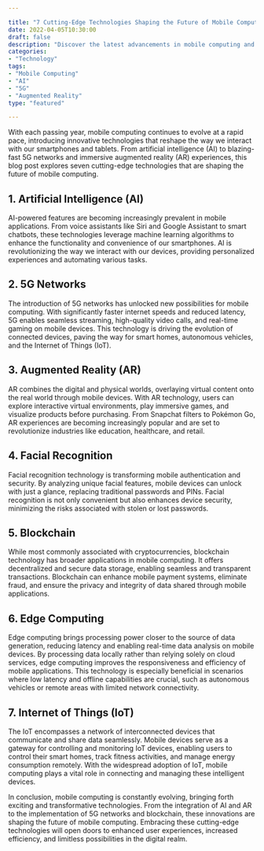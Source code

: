 ```yaml
--- 

title: "7 Cutting-Edge Technologies Shaping the Future of Mobile Computing" 
date: 2022-04-05T10:30:00 
draft: false 
description: "Discover the latest advancements in mobile computing and how they are transforming our lives." 
categories: 
- "Technology" 
tags: 
- "Mobile Computing" 
- "AI" 
- "5G" 
- "Augmented Reality" 
type: "featured" 

--- 
```


With each passing year, mobile computing continues to evolve at a rapid pace, introducing innovative technologies that reshape the way we interact with our smartphones and tablets. From artificial intelligence (AI) to blazing-fast 5G networks and immersive augmented reality (AR) experiences, this blog post explores seven cutting-edge technologies that are shaping the future of mobile computing.

## 1. Artificial Intelligence (AI) 
AI-powered features are becoming increasingly prevalent in mobile applications. From voice assistants like Siri and Google Assistant to smart chatbots, these technologies leverage machine learning algorithms to enhance the functionality and convenience of our smartphones. AI is revolutionizing the way we interact with our devices, providing personalized experiences and automating various tasks.

## 2. 5G Networks 
The introduction of 5G networks has unlocked new possibilities for mobile computing. With significantly faster internet speeds and reduced latency, 5G enables seamless streaming, high-quality video calls, and real-time gaming on mobile devices. This technology is driving the evolution of connected devices, paving the way for smart homes, autonomous vehicles, and the Internet of Things (IoT).

## 3. Augmented Reality (AR) 
AR combines the digital and physical worlds, overlaying virtual content onto the real world through mobile devices. With AR technology, users can explore interactive virtual environments, play immersive games, and visualize products before purchasing. From Snapchat filters to Pokémon Go, AR experiences are becoming increasingly popular and are set to revolutionize industries like education, healthcare, and retail.

## 4. Facial Recognition 
Facial recognition technology is transforming mobile authentication and security. By analyzing unique facial features, mobile devices can unlock with just a glance, replacing traditional passwords and PINs. Facial recognition is not only convenient but also enhances device security, minimizing the risks associated with stolen or lost passwords.

## 5. Blockchain 
While most commonly associated with cryptocurrencies, blockchain technology has broader applications in mobile computing. It offers decentralized and secure data storage, enabling seamless and transparent transactions. Blockchain can enhance mobile payment systems, eliminate fraud, and ensure the privacy and integrity of data shared through mobile applications.

## 6. Edge Computing 
Edge computing brings processing power closer to the source of data generation, reducing latency and enabling real-time data analysis on mobile devices. By processing data locally rather than relying solely on cloud services, edge computing improves the responsiveness and efficiency of mobile applications. This technology is especially beneficial in scenarios where low latency and offline capabilities are crucial, such as autonomous vehicles or remote areas with limited network connectivity.

## 7. Internet of Things (IoT) 
The IoT encompasses a network of interconnected devices that communicate and share data seamlessly. Mobile devices serve as a gateway for controlling and monitoring IoT devices, enabling users to control their smart homes, track fitness activities, and manage energy consumption remotely. With the widespread adoption of IoT, mobile computing plays a vital role in connecting and managing these intelligent devices.

In conclusion, mobile computing is constantly evolving, bringing forth exciting and transformative technologies. From the integration of AI and AR to the implementation of 5G networks and blockchain, these innovations are shaping the future of mobile computing. Embracing these cutting-edge technologies will open doors to enhanced user experiences, increased efficiency, and limitless possibilities in the digital realm.
